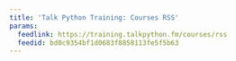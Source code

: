 ```yaml
---
title: 'Talk Python Training: Courses RSS'
params:
  feedlink: https://training.talkpython.fm/courses/rss
  feedid: bd0c9354bf1d0683f8858113fe5f5b63
---
```

